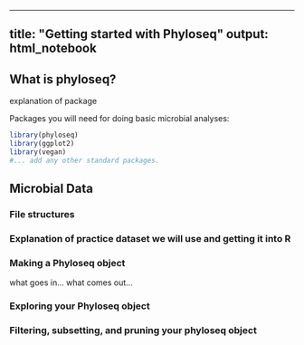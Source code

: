 
<!-- rnb-text-begin -->

---
title: "Getting started with Phyloseq"
output: html_notebook
---

## What is phyloseq?

explanation of package

Packages you will need for doing basic microbial analyses:

<!-- rnb-text-end -->


<!-- rnb-chunk-begin -->


<!-- rnb-source-begin eyJkYXRhIjoiYGBgclxubGlicmFyeShwaHlsb3NlcSlcbmxpYnJhcnkoZ2dwbG90MilcbmxpYnJhcnkodmVnYW4pXG4jLi4uIGFkZCBhbnkgb3RoZXIgc3RhbmRhcmQgcGFja2FnZXMuXG5gYGAifQ== -->

```r
library(phyloseq)
library(ggplot2)
library(vegan)
#... add any other standard packages.
```

<!-- rnb-source-end -->

<!-- rnb-chunk-end -->


<!-- rnb-text-begin -->


## Microbial Data

### File structures

### Explanation of practice dataset we will use and getting it into R


<!-- rnb-text-end -->


<!-- rnb-chunk-begin -->



<!-- rnb-chunk-end -->


<!-- rnb-text-begin -->


### Making a Phyloseq object
what goes in... what comes out...

<!-- rnb-text-end -->


<!-- rnb-chunk-begin -->



<!-- rnb-chunk-end -->


<!-- rnb-text-begin -->


### Exploring your Phyloseq object


<!-- rnb-text-end -->


<!-- rnb-chunk-begin -->



<!-- rnb-chunk-end -->


<!-- rnb-text-begin -->


### Filtering, subsetting, and pruning your phyloseq object


<!-- rnb-text-end -->


<!-- rnb-chunk-begin -->



<!-- rnb-chunk-end -->


<!-- rnb-text-begin -->



<!-- rnb-text-end -->

